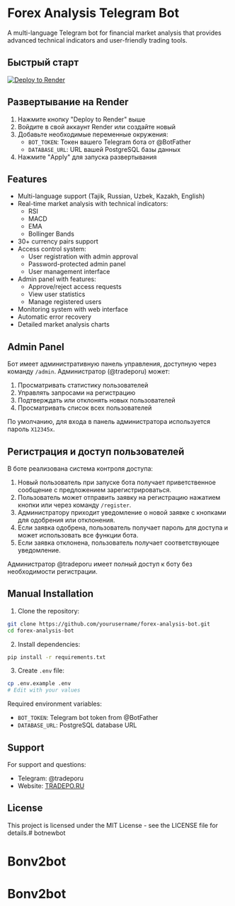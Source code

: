 # Forex Analysis Telegram Bot

A multi-language Telegram bot for financial market analysis that provides advanced technical indicators and user-friendly trading tools.

## Быстрый старт

[![Deploy to Render](https://render.com/images/deploy-to-render-button.svg)](https://render.com/deploy)

## Развертывание на Render

1. Нажмите кнопку "Deploy to Render" выше
2. Войдите в свой аккаунт Render или создайте новый
3. Добавьте необходимые переменные окружения:
   - `BOT_TOKEN`: Токен вашего Telegram бота от @BotFather
   - `DATABASE_URL`: URL вашей PostgreSQL базы данных
4. Нажмите "Apply" для запуска развертывания

## Features

- Multi-language support (Tajik, Russian, Uzbek, Kazakh, English)
- Real-time market analysis with technical indicators:
  - RSI
  - MACD
  - EMA
  - Bollinger Bands
- 30+ currency pairs support
- Access control system:
  - User registration with admin approval
  - Password-protected admin panel
  - User management interface
- Admin panel with features:
  - Approve/reject access requests
  - View user statistics
  - Manage registered users
- Monitoring system with web interface
- Automatic error recovery
- Detailed market analysis charts

## Admin Panel

Бот имеет административную панель управления, доступную через команду `/admin`. 
Администратор (@tradeporu) может:

1. Просматривать статистику пользователей
2. Управлять запросами на регистрацию
3. Подтверждать или отклонять новых пользователей
4. Просматривать список всех пользователей

По умолчанию, для входа в панель администратора используется пароль `X12345x`.

## Регистрация и доступ пользователей

В боте реализована система контроля доступа:

1. Новый пользователь при запуске бота получает приветственное сообщение с предложением зарегистрироваться.
2. Пользователь может отправить заявку на регистрацию нажатием кнопки или через команду `/register`.
3. Администратору приходит уведомление о новой заявке с кнопками для одобрения или отклонения.
4. Если заявка одобрена, пользователь получает пароль для доступа и может использовать все функции бота.
5. Если заявка отклонена, пользователь получает соответствующее уведомление.

Администратор @tradeporu имеет полный доступ к боту без необходимости регистрации.

## Manual Installation

1. Clone the repository:
```bash
git clone https://github.com/yourusername/forex-analysis-bot.git
cd forex-analysis-bot
```

2. Install dependencies:
```bash
pip install -r requirements.txt
```

3. Create `.env` file:
```bash
cp .env.example .env
# Edit with your values
```

Required environment variables:
- `BOT_TOKEN`: Telegram bot token from @BotFather
- `DATABASE_URL`: PostgreSQL database URL


## Support

For support and questions:
- Telegram: @tradeporu
- Website: [TRADEPO.RU](https://tradepo.ru)

## License

This project is licensed under the MIT License - see the LICENSE file for details.# botnewbot
# Bonv2bot
# Bonv2bot
